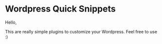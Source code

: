 # Wordpress Quick Snippets
Hello,

This are really simple plugins to customize your Wordpress. Feel free to use :)
